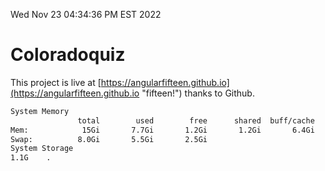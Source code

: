 Wed Nov 23 04:34:36 PM EST 2022

# Coloradoquiz


This project is live at [https://angularfifteen.github.io](https://angularfifteen.github.io "fifteen!") thanks to Github.

```bash
System Memory
               total        used        free      shared  buff/cache   available
Mem:            15Gi       7.7Gi       1.2Gi       1.2Gi       6.4Gi       6.1Gi
Swap:          8.0Gi       5.5Gi       2.5Gi
System Storage
1.1G	.
```
```bash
